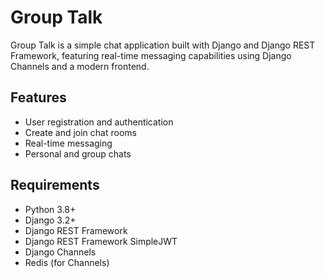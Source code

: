 # Group Talk

Group Talk is a simple chat application built with Django and Django REST Framework, featuring real-time messaging capabilities using Django Channels and a modern frontend.

## Features

- User registration and authentication
- Create and join chat rooms
- Real-time messaging
- Personal and group chats

## Requirements

- Python 3.8+
- Django 3.2+
- Django REST Framework
- Django REST Framework SimpleJWT
- Django Channels
- Redis (for Channels)



